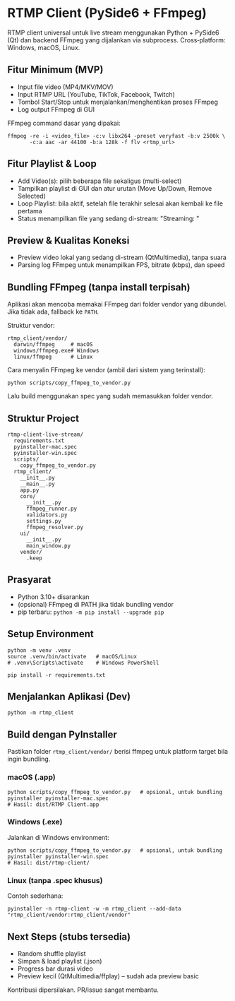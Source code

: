 # RTMP Client (PySide6 + FFmpeg)

RTMP client universal untuk live stream menggunakan Python + PySide6 (Qt) dan backend FFmpeg yang dijalankan via subprocess. Cross‑platform: Windows, macOS, Linux.

## Fitur Minimum (MVP)
- Input file video (MP4/MKV/MOV)
- Input RTMP URL (YouTube, TikTok, Facebook, Twitch)
- Tombol Start/Stop untuk menjalankan/menghentikan proses FFmpeg
- Log output FFmpeg di GUI

FFmpeg command dasar yang dipakai:
```
ffmpeg -re -i <video_file> -c:v libx264 -preset veryfast -b:v 2500k \
       -c:a aac -ar 44100 -b:a 128k -f flv <rtmp_url>
```

## Fitur Playlist & Loop
- Add Video(s): pilih beberapa file sekaligus (multi-select)
- Tampilkan playlist di GUI dan atur urutan (Move Up/Down, Remove Selected)
- Loop Playlist: bila aktif, setelah file terakhir selesai akan kembali ke file pertama
- Status menampilkan file yang sedang di-stream: "Streaming: <current file>"

## Preview & Kualitas Koneksi
- Preview video lokal yang sedang di-stream (QtMultimedia), tanpa suara
- Parsing log FFmpeg untuk menampilkan FPS, bitrate (kbps), dan speed

## Bundling FFmpeg (tanpa install terpisah)
Aplikasi akan mencoba memakai FFmpeg dari folder vendor yang dibundel. Jika tidak ada, fallback ke `PATH`.

Struktur vendor:
```
rtmp_client/vendor/
  darwin/ffmpeg     # macOS
  windows/ffmpeg.exe# Windows
  linux/ffmpeg      # Linux
```

Cara menyalin FFmpeg ke vendor (ambil dari sistem yang terinstall):
```
python scripts/copy_ffmpeg_to_vendor.py
```
Lalu build menggunakan spec yang sudah memasukkan folder vendor.

## Struktur Project
```
rtmp-client-live-stream/
  requirements.txt
  pyinstaller-mac.spec
  pyinstaller-win.spec
  scripts/
    copy_ffmpeg_to_vendor.py
  rtmp_client/
    __init__.py
    __main__.py
    app.py
    core/
      __init__.py
      ffmpeg_runner.py
      validators.py
      settings.py
      ffmpeg_resolver.py
    ui/
      __init__.py
      main_window.py
    vendor/
      .keep
```

## Prasyarat
- Python 3.10+ disarankan
- (opsional) FFmpeg di PATH jika tidak bundling vendor
- pip terbaru: `python -m pip install --upgrade pip`

## Setup Environment
```
python -m venv .venv
source .venv/bin/activate   # macOS/Linux
# .venv\Scripts\activate    # Windows PowerShell

pip install -r requirements.txt
```

## Menjalankan Aplikasi (Dev)
```
python -m rtmp_client
```

## Build dengan PyInstaller
Pastikan folder `rtmp_client/vendor/` berisi ffmpeg untuk platform target bila ingin bundling.

### macOS (.app)
```
python scripts/copy_ffmpeg_to_vendor.py   # opsional, untuk bundling
pyinstaller pyinstaller-mac.spec
# Hasil: dist/RTMP Client.app
```

### Windows (.exe)
Jalankan di Windows environment:
```
python scripts/copy_ffmpeg_to_vendor.py   # opsional, untuk bundling
pyinstaller pyinstaller-win.spec
# Hasil: dist/rtmp-client/
```

### Linux (tanpa .spec khusus)
Contoh sederhana:
```
pyinstaller -n rtmp-client -w -m rtmp_client --add-data "rtmp_client/vendor:rtmp_client/vendor"
```

## Next Steps (stubs tersedia)
- Random shuffle playlist
- Simpan & load playlist (.json)
- Progress bar durasi video
- Preview kecil (QtMultimedia/ffplay) – sudah ada preview basic

Kontribusi dipersilakan. PR/issue sangat membantu. 
